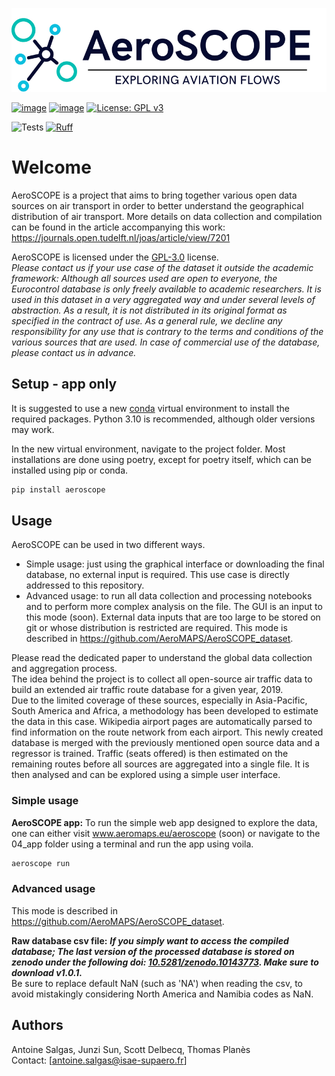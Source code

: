 <p align="center">
  <img src=https://github.com/AeroMAPS/AeroSCOPE/blob/main/aeroscope/logo/aeroscope.png />
</p>

[![image](https://img.shields.io/pypi/v/aeroscope.svg)](https://pypi.python.org/pypi/aeroscope)
[![image](https://img.shields.io/pypi/pyversions/aeroscope.svg)](https://pypi.python.org/pypi/aeroscope)
[![License: GPL v3](https://img.shields.io/badge/License-GPLv3-blue.svg)](https://www.gnu.org/licenses/gpl-3.0)

![Tests](https://github.com/AeroMAPS/AeroSCOPE/workflows/tests/badge.svg)
[![Ruff](https://img.shields.io/endpoint?url=https://raw.githubusercontent.com/astral-sh/ruff/main/assets/badge/v2.json)](https://github.com/astral-sh/ruff)

# Welcome 
AeroSCOPE is a project that aims to bring together various open data sources on air transport in order to better understand the geographical distribution of air transport.
More details on data collection and compilation can be found in the article accompanying this work: https://journals.open.tudelft.nl/joas/article/view/7201

AeroSCOPE is licensed under the [GPL-3.0](https://www.gnu.org/licenses/gpl-3.0.en.html) license.  
*Please contact us if your use case of the dataset it outside the academic framework: Although all sources used are open to everyone, the Eurocontrol database is only freely available to academic researchers. It is used in this dataset in a very aggregated way and under several levels of abstraction. As a result, it is not distributed in its original format as specified in the contract of use. As a general rule, we decline any responsibility for any use that is contrary to the terms and conditions of the various sources that are used. In case of commercial use of the database, please contact us in advance.*


## Setup - app only  

It is suggested to use a new [conda](https://docs.conda.io/en/latest/miniconda.html) virtual environment to install the required packages.
Python 3.10 is recommended, although older versions may work.

In the new virtual environment, navigate to the project folder. Most installations are done using poetry, except for poetry itself, which can be installed using pip or conda.

```bash
pip install aeroscope
```

## Usage
AeroSCOPE can be used in two different ways.

* Simple usage: just using the graphical interface or downloading the final database, no external input is required. This use case is directly addressed to this repository. 
* Advanced usage: to run all data collection and processing notebooks and to perform more complex analysis on the file. The GUI is an input to this mode (soon). External data inputs that are too large to be stored on git or whose distribution is restricted are required.
  This mode is described in https://github.com/AeroMAPS/AeroSCOPE_dataset.

Please read the dedicated paper to understand the global data collection and aggregation process.  
The idea behind the project is to collect all open-source air traffic data to build an extended air traffic route database for a given year, 2019.  
Due to the limited coverage of these sources, especially in Asia-Pacific, South America and Africa, a methodology has been developed to estimate the data in this case. 
Wikipedia airport pages are automatically parsed to find information on the route network from each airport. This newly created database is merged with the previously mentioned open source data and a regressor is trained.
Traffic (seats offered) is then estimated on the remaining routes before all sources are aggregated into a single file.
It is then analysed and can be explored using a simple user interface. 

### Simple usage

__AeroSCOPE app:__
To run the simple web app designed to explore the data, one can either visit www.aeromaps.eu/aeroscope (soon) or navigate to the 04_app folder using a terminal and run the app using voila.

```bash
aeroscope run
```

### Advanced usage 
This mode is described in https://github.com/AeroMAPS/AeroSCOPE_dataset.

__Raw database csv file:__ 
_**If you simply want to access the compiled database; The last version of the processed database is stored on zenodo under the following doi: [10.5281/zenodo.10143773](). Make sure to download v1.0.1.**_  
Be sure to replace default NaN (such as 'NA') when reading the csv, to avoid mistakingly considering North America and Namibia codes as NaN.

## Authors

Antoine Salgas, Junzi Sun, Scott Delbecq, Thomas Planès <br>
Contact: [antoine.salgas@isae-supaero.fr]
